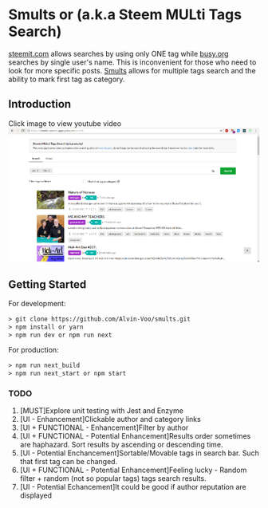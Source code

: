 # Smults or (a.k.a Steem MULti Tags Search)

[steemit.com](https://steemit.com) allows searches by using only ONE tag while [busy.org](https://busy.org/) searches by single user's name. This is inconvenient for those who need to look for more specific posts. [Smults](https://smults-search.appspot.com) allows for multiple tags search and the ability to mark first tag as category.

## Introduction
Click image to view youtube video  
[![Smults Intro video](https://github.com/Alvin-Voo/smults/raw/master/Screenshot1.png)](http://www.youtube.com/watch?v=SWYt4bGmN7w)

## Getting Started
For development:

```
> git clone https://github.com/Alvin-Voo/smults.git
> npm install or yarn
> npm run dev or npm run next

```
For production:

```
> npm run next_build
> npm run next_start or npm start
```

### TODO
1. [MUST]Explore unit testing with Jest and Enzyme
2. [UI - Enhancement]Clickable author and category links
3. [UI + FUNCTIONAL - Enhancement]Filter by author
4. [UI + FUNCTIONAL - Potential Enhancement]Results order sometimes are haphazard. Sort results by ascending or descending time.
5. [UI - Potential Enchancement]Sortable/Movable tags in search bar. Such that first tag can be changed.
6. [UI + FUNCTIONAL - Potential Enhancement]Feeling lucky - Random filter + random (not so popular tags) tags search results.
7. [UI - Potential Echancement]It could be good if author reputation are displayed
